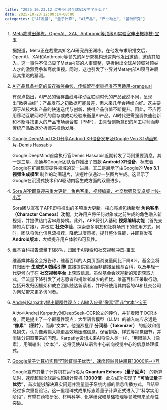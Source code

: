 ```yaml
---
title: "2025.10.23.12 过去4小时全球AI发生了什么？"
date: 2025-10-23T12:00:14+08:00
categories: ["AI发展", "量子计算", "AI产品", "产业动态", "基础研究"]
---
```


1.  [Meta裁撤田渊栋，OpenAI、XAI、Anthropic等顶级AI实验室伸出橄榄枝-宝玉](https://x.com/dotey/status/1981189944745042162)

    据报道，Meta正在裁撤其知名AI研究员田渊栋。在他发布求职推文后，OpenAI、XAI和Anthropic等领先的AI研究机构迅速向他发出邀请，邀请其加入。这一事件不仅凸显了Meta内部的人事调整，更折射出全球AI领域对顶尖人才的激烈竞争和高度重视。同时，这也引发了业界对Meta内部AI项目进展及其策略的猜测。

2.  [AI产品具备神奇的留存微笑曲线，传统留存衡量标准不再适用-orange.ai](https://x.com/oran_ge/status/1981184743153787108)

    有观点指出，AI产品的留存曲线与移动互联网时代的产品截然不同，呈现出“微笑曲线”：产品发布之初数据可能最差，但未来几年会持续向好。这主要源于AI技术和产品的快速迭代与创新，使得产品价值不断提升。因此，不应再用移动互联网时代的留存或成功经验来衡量AI产品。AI时代更需强调快速创新和不断寻找更大的产品市场契合度（PMF），由具备创新意识的AI工程师而非传统产品数据分析师来推动发展。

3.  [Google DeepMind CEO分享Android XR设备发布及Google Veo 3.1动画短片-Demis Hassabis](https://x.com/demishassabis/status/1981181167287357591)

    Google DeepMind首席执行官Demis Hassabis近期转发了两则重要消息。其一是三星、高通与Google团队合作推出了首款 **Android XR设备**，标志着Google在扩展现实硬件领域的又一进展。其二是展示了由Google的 **Veo 3.1视频生成模型** 制作的动画短片，该短片仅通过一张图片生成。这显示了Google在沉浸式技术和AI驱动内容生成方面的双重进步。

4.  [Sora APP即将迎来重大更新：角色客串、视频编辑、社交增强及安卓版上线-小互](https://x.com/imxiaohu/status/1981168607620190318)

    Sora团队宣布了APP即将推出的多项重大更新。核心亮点包括新增 **角色客串（Character Cameos）功能**，允许用户将任何对象或之前生成的角色融入新视频，并提供热门客串趋势榜。此外，APP将引入基础 **视频编辑功能**（首先支持短片拼接），并改进 **社交体验**，探索更多朋友和社群场景下的使用方式。同时，团队将优化信息流推荐、降低过度审核，提升整体性能，并即将发布 **Android版本**，大幅提升用户体验和可及性。

5.  [维基百科报告流量下降8%，归因于AI搜索和社交视频冲击-宝玉](https://x.com/dotey/status/1981167614182228368)

    维基媒体基金会报告称，维基百科的人类页面浏览量同比下降8%。基金会将其归因于 **生成式AI搜索引擎** 直接提供答案而非链接至维基百科，以及年轻一代更倾向于在 **社交视频平台** 上获取信息。虽然基金会欢迎新的知识获取方式，但流量下降引发了对志愿者和捐赠者减少的担忧。维基百科正采取行动，包括开发归因框架和成立团队触达新读者，并呼吁使用其内容的AI和社交公司为网站带来更多访问者。

6.  [Andrej Karpathy提出颠覆性观点：AI输入应是“像素”而非“文本”-宝玉](https://x.com/dotey/status/1981156753191403606)

    AI大神Andrej Karpathy对DeepSeek-OCR论文的评价，并非着眼于OCR本身，而是提出了一个颠覆性观点：大型语言模型（LLM）的输入端应永远是 **“像素”（图片）**，而非“文本”。他强烈批评 **分词器（Tokenizer）** 的低效和信息损失，认为像素输入能更高效地压缩信息，保留排版、样式等视觉细节，并消除分词器带来的问题。Karpathy设想未来AI将像人类一样，“用眼输入（像素），用嘴输出（文本）”，这将促使AI从语言中心转向视觉中心的信息处理模式。

7.  [Google量子计算机实现“可验证量子优势”，速度超越最快超算13000倍-小互](https://x.com/imxiaohu/status/1981158199958130749)

    Google宣布其量子计算机在运行名为 **Quantum Echoes（量子回声）** 的新算法时，速度超越全球最快超级计算机 **13000倍**。此次成功实现了 **“可验证量子优势”**，首次能够解决真实问题并测量量子系统内部的信息传播方式，且结果经过多次重复验证。这一里程碑式成果标志着量子计算正式进入了“科学实用阶段”，有望在药物研发、材料科学、化学研究和基础物理等领域带来革命性突破。